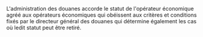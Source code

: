 L'administration des douanes accorde le statut de
l'opérateur économique agréé aux opérateurs économiques qui obéissent
aux critères et conditions fixés par le directeur général des douanes
qui détermine également les cas où ledit statut peut être retiré.
